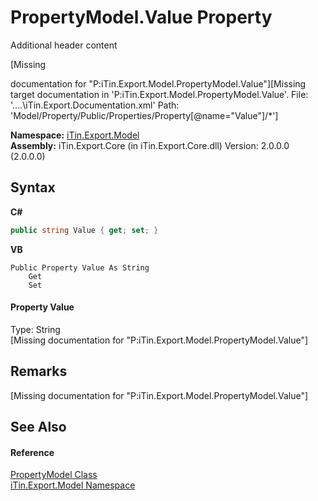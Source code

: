# PropertyModel.Value Property 
Additional header content 

\[Missing <summary> documentation for "P:iTin.Export.Model.PropertyModel.Value"\]\[Missing <include> target documentation in 'P:iTin.Export.Model.PropertyModel.Value'.  File: '..\..\iTin.Export.Documentation.xml' Path: 'Model/Property/Public/Properties/Property[@name="Value"]/*'\]

**Namespace:**&nbsp;<a href="N_iTin_Export_Model">iTin.Export.Model</a><br />**Assembly:**&nbsp;iTin.Export.Core (in iTin.Export.Core.dll) Version: 2.0.0.0 (2.0.0.0)

## Syntax

**C#**<br />
``` C#
public string Value { get; set; }
```

**VB**<br />
``` VB
Public Property Value As String
	Get
	Set
```


#### Property Value
Type: String<br />\[Missing <value> documentation for "P:iTin.Export.Model.PropertyModel.Value"\]

## Remarks
\[Missing <remarks> documentation for "P:iTin.Export.Model.PropertyModel.Value"\]

## See Also


#### Reference
<a href="T_iTin_Export_Model_PropertyModel">PropertyModel Class</a><br /><a href="N_iTin_Export_Model">iTin.Export.Model Namespace</a><br />